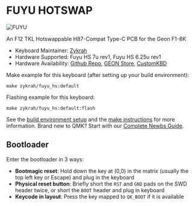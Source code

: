 # FUYU HOTSWAP

![FUYU](https://i.imgur.com/uWB5EqJh.png)

An F12 TKL Hotswappable H87-Compat Type-C PCB for the Geon F1-8K

* Keyboard Maintainer: [Zykrah](https://github.com/zykrah)
* Hardware Supported: Fuyu HS 7u rev1, Fuyu HS 6.25u rev1
* Hardware Availability: [Github Repo](https://github.com/zykrah/fuyu), [GEON Store](https://geon.works/products/fuyu-pcb-for-f1-8k), [CustomKBD](https://customkbd.com/products/fuyu-pcb-for-f1-8k)

Make example for this keyboard (after setting up your build environment):

    make zykrah/fuyu_hs:default

Flashing example for this keyboard:

    make zykrah/fuyu_hs:default:flash

See the [build environment setup](https://docs.qmk.fm/#/getting_started_build_tools) and the [make instructions](https://docs.qmk.fm/#/getting_started_make_guide) for more information. Brand new to QMK? Start with our [Complete Newbs Guide](https://docs.qmk.fm/#/newbs).

## Bootloader

Enter the bootloader in 3 ways:

* **Bootmagic reset**: Hold down the key at (0,0) in the matrix (usually the top left key or Escape) and plug in the keyboard
* **Physical reset button**: Briefly short the `RST` and `GND` pads on the SWD header twice, or short the `BOOT` header and plug in keyboard
* **Keycode in layout**: Press the key mapped to `QK_BOOT` if it is available
